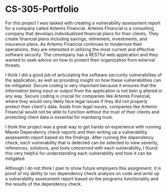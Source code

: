 # CS-305-Portfolio

  For this project I was tasked with creating a vulnerability assessment report for a company called Artemis Financial.  Artemis FInancial is a consulting company that devolops individualized financial plans for their clients.  They create financial plans including savings, retirement, investments, and insurance plans.  As Artemis Financial continues to modernize their operatioins, they are interested in utilizing the most current and effective software security.  The cmompany has a RESTful web application and they wanted to seek advice on how to protect their organization from external threats. 
  
  I think I did a good job of articulating the software seccurity vulnerabilites of the application, as well as providing insight on how these vulnerabilities can be mitigated.  Secure coding is very important because it ensures that the information being input or output from the application is not bein g altered in any way.  Secure coding is crucial for companies like Artemis Financial, where they would very likely face legal issues if they did not properly protect their client's data.  Aside from legal issues, companies like Artemis Financial would not be able to function without the trust of their clients and protecting client data is essential for maintaing trust.
  
  I think this project was a great way to get hands on experience with running Maven Dependency check reports and then writing up a vulnerability assessemtn report based on the findings.  After running the dependency check, each vulnerability that is detected can be selected to view severity, references, solutions, and tools concerned with each vulnerability, I found this very helpful for understanding each vulnerability and how it can be mitigated.

  Although I do not think I plan to show future employers this assignment, it is proof of my ability to run dependency check analysis on code and write up a vulnerability assessment report based on the programs functionality and the results of the dependency check.
